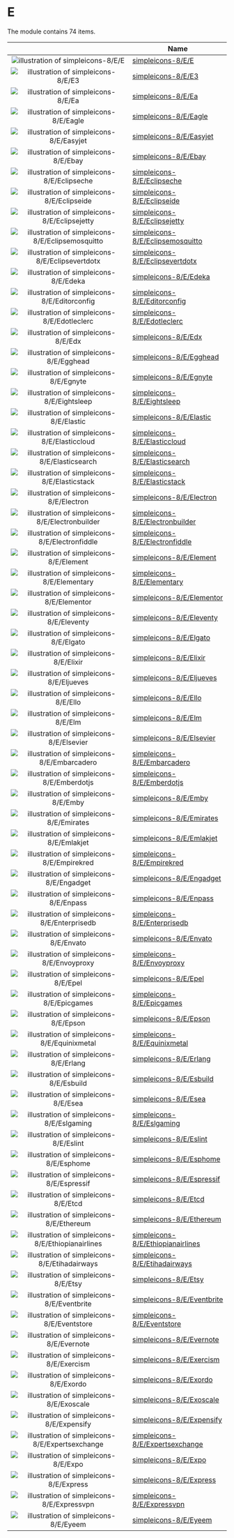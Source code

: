 # E

The module contains 74 items.



| |Name|
|:---:|---|
| ![illustration of simpleicons-8/E/E](../../simpleicons-8/E/E.png) | [simpleicons-8/E/E](../../simpleicons-8/E/E.md) |
| ![illustration of simpleicons-8/E/E3](../../simpleicons-8/E/E3.png) | [simpleicons-8/E/E3](../../simpleicons-8/E/E3.md) |
| ![illustration of simpleicons-8/E/Ea](../../simpleicons-8/E/Ea.png) | [simpleicons-8/E/Ea](../../simpleicons-8/E/Ea.md) |
| ![illustration of simpleicons-8/E/Eagle](../../simpleicons-8/E/Eagle.png) | [simpleicons-8/E/Eagle](../../simpleicons-8/E/Eagle.md) |
| ![illustration of simpleicons-8/E/Easyjet](../../simpleicons-8/E/Easyjet.png) | [simpleicons-8/E/Easyjet](../../simpleicons-8/E/Easyjet.md) |
| ![illustration of simpleicons-8/E/Ebay](../../simpleicons-8/E/Ebay.png) | [simpleicons-8/E/Ebay](../../simpleicons-8/E/Ebay.md) |
| ![illustration of simpleicons-8/E/Eclipseche](../../simpleicons-8/E/Eclipseche.png) | [simpleicons-8/E/Eclipseche](../../simpleicons-8/E/Eclipseche.md) |
| ![illustration of simpleicons-8/E/Eclipseide](../../simpleicons-8/E/Eclipseide.png) | [simpleicons-8/E/Eclipseide](../../simpleicons-8/E/Eclipseide.md) |
| ![illustration of simpleicons-8/E/Eclipsejetty](../../simpleicons-8/E/Eclipsejetty.png) | [simpleicons-8/E/Eclipsejetty](../../simpleicons-8/E/Eclipsejetty.md) |
| ![illustration of simpleicons-8/E/Eclipsemosquitto](../../simpleicons-8/E/Eclipsemosquitto.png) | [simpleicons-8/E/Eclipsemosquitto](../../simpleicons-8/E/Eclipsemosquitto.md) |
| ![illustration of simpleicons-8/E/Eclipsevertdotx](../../simpleicons-8/E/Eclipsevertdotx.png) | [simpleicons-8/E/Eclipsevertdotx](../../simpleicons-8/E/Eclipsevertdotx.md) |
| ![illustration of simpleicons-8/E/Edeka](../../simpleicons-8/E/Edeka.png) | [simpleicons-8/E/Edeka](../../simpleicons-8/E/Edeka.md) |
| ![illustration of simpleicons-8/E/Editorconfig](../../simpleicons-8/E/Editorconfig.png) | [simpleicons-8/E/Editorconfig](../../simpleicons-8/E/Editorconfig.md) |
| ![illustration of simpleicons-8/E/Edotleclerc](../../simpleicons-8/E/Edotleclerc.png) | [simpleicons-8/E/Edotleclerc](../../simpleicons-8/E/Edotleclerc.md) |
| ![illustration of simpleicons-8/E/Edx](../../simpleicons-8/E/Edx.png) | [simpleicons-8/E/Edx](../../simpleicons-8/E/Edx.md) |
| ![illustration of simpleicons-8/E/Egghead](../../simpleicons-8/E/Egghead.png) | [simpleicons-8/E/Egghead](../../simpleicons-8/E/Egghead.md) |
| ![illustration of simpleicons-8/E/Egnyte](../../simpleicons-8/E/Egnyte.png) | [simpleicons-8/E/Egnyte](../../simpleicons-8/E/Egnyte.md) |
| ![illustration of simpleicons-8/E/Eightsleep](../../simpleicons-8/E/Eightsleep.png) | [simpleicons-8/E/Eightsleep](../../simpleicons-8/E/Eightsleep.md) |
| ![illustration of simpleicons-8/E/Elastic](../../simpleicons-8/E/Elastic.png) | [simpleicons-8/E/Elastic](../../simpleicons-8/E/Elastic.md) |
| ![illustration of simpleicons-8/E/Elasticcloud](../../simpleicons-8/E/Elasticcloud.png) | [simpleicons-8/E/Elasticcloud](../../simpleicons-8/E/Elasticcloud.md) |
| ![illustration of simpleicons-8/E/Elasticsearch](../../simpleicons-8/E/Elasticsearch.png) | [simpleicons-8/E/Elasticsearch](../../simpleicons-8/E/Elasticsearch.md) |
| ![illustration of simpleicons-8/E/Elasticstack](../../simpleicons-8/E/Elasticstack.png) | [simpleicons-8/E/Elasticstack](../../simpleicons-8/E/Elasticstack.md) |
| ![illustration of simpleicons-8/E/Electron](../../simpleicons-8/E/Electron.png) | [simpleicons-8/E/Electron](../../simpleicons-8/E/Electron.md) |
| ![illustration of simpleicons-8/E/Electronbuilder](../../simpleicons-8/E/Electronbuilder.png) | [simpleicons-8/E/Electronbuilder](../../simpleicons-8/E/Electronbuilder.md) |
| ![illustration of simpleicons-8/E/Electronfiddle](../../simpleicons-8/E/Electronfiddle.png) | [simpleicons-8/E/Electronfiddle](../../simpleicons-8/E/Electronfiddle.md) |
| ![illustration of simpleicons-8/E/Element](../../simpleicons-8/E/Element.png) | [simpleicons-8/E/Element](../../simpleicons-8/E/Element.md) |
| ![illustration of simpleicons-8/E/Elementary](../../simpleicons-8/E/Elementary.png) | [simpleicons-8/E/Elementary](../../simpleicons-8/E/Elementary.md) |
| ![illustration of simpleicons-8/E/Elementor](../../simpleicons-8/E/Elementor.png) | [simpleicons-8/E/Elementor](../../simpleicons-8/E/Elementor.md) |
| ![illustration of simpleicons-8/E/Eleventy](../../simpleicons-8/E/Eleventy.png) | [simpleicons-8/E/Eleventy](../../simpleicons-8/E/Eleventy.md) |
| ![illustration of simpleicons-8/E/Elgato](../../simpleicons-8/E/Elgato.png) | [simpleicons-8/E/Elgato](../../simpleicons-8/E/Elgato.md) |
| ![illustration of simpleicons-8/E/Elixir](../../simpleicons-8/E/Elixir.png) | [simpleicons-8/E/Elixir](../../simpleicons-8/E/Elixir.md) |
| ![illustration of simpleicons-8/E/Eljueves](../../simpleicons-8/E/Eljueves.png) | [simpleicons-8/E/Eljueves](../../simpleicons-8/E/Eljueves.md) |
| ![illustration of simpleicons-8/E/Ello](../../simpleicons-8/E/Ello.png) | [simpleicons-8/E/Ello](../../simpleicons-8/E/Ello.md) |
| ![illustration of simpleicons-8/E/Elm](../../simpleicons-8/E/Elm.png) | [simpleicons-8/E/Elm](../../simpleicons-8/E/Elm.md) |
| ![illustration of simpleicons-8/E/Elsevier](../../simpleicons-8/E/Elsevier.png) | [simpleicons-8/E/Elsevier](../../simpleicons-8/E/Elsevier.md) |
| ![illustration of simpleicons-8/E/Embarcadero](../../simpleicons-8/E/Embarcadero.png) | [simpleicons-8/E/Embarcadero](../../simpleicons-8/E/Embarcadero.md) |
| ![illustration of simpleicons-8/E/Emberdotjs](../../simpleicons-8/E/Emberdotjs.png) | [simpleicons-8/E/Emberdotjs](../../simpleicons-8/E/Emberdotjs.md) |
| ![illustration of simpleicons-8/E/Emby](../../simpleicons-8/E/Emby.png) | [simpleicons-8/E/Emby](../../simpleicons-8/E/Emby.md) |
| ![illustration of simpleicons-8/E/Emirates](../../simpleicons-8/E/Emirates.png) | [simpleicons-8/E/Emirates](../../simpleicons-8/E/Emirates.md) |
| ![illustration of simpleicons-8/E/Emlakjet](../../simpleicons-8/E/Emlakjet.png) | [simpleicons-8/E/Emlakjet](../../simpleicons-8/E/Emlakjet.md) |
| ![illustration of simpleicons-8/E/Empirekred](../../simpleicons-8/E/Empirekred.png) | [simpleicons-8/E/Empirekred](../../simpleicons-8/E/Empirekred.md) |
| ![illustration of simpleicons-8/E/Engadget](../../simpleicons-8/E/Engadget.png) | [simpleicons-8/E/Engadget](../../simpleicons-8/E/Engadget.md) |
| ![illustration of simpleicons-8/E/Enpass](../../simpleicons-8/E/Enpass.png) | [simpleicons-8/E/Enpass](../../simpleicons-8/E/Enpass.md) |
| ![illustration of simpleicons-8/E/Enterprisedb](../../simpleicons-8/E/Enterprisedb.png) | [simpleicons-8/E/Enterprisedb](../../simpleicons-8/E/Enterprisedb.md) |
| ![illustration of simpleicons-8/E/Envato](../../simpleicons-8/E/Envato.png) | [simpleicons-8/E/Envato](../../simpleicons-8/E/Envato.md) |
| ![illustration of simpleicons-8/E/Envoyproxy](../../simpleicons-8/E/Envoyproxy.png) | [simpleicons-8/E/Envoyproxy](../../simpleicons-8/E/Envoyproxy.md) |
| ![illustration of simpleicons-8/E/Epel](../../simpleicons-8/E/Epel.png) | [simpleicons-8/E/Epel](../../simpleicons-8/E/Epel.md) |
| ![illustration of simpleicons-8/E/Epicgames](../../simpleicons-8/E/Epicgames.png) | [simpleicons-8/E/Epicgames](../../simpleicons-8/E/Epicgames.md) |
| ![illustration of simpleicons-8/E/Epson](../../simpleicons-8/E/Epson.png) | [simpleicons-8/E/Epson](../../simpleicons-8/E/Epson.md) |
| ![illustration of simpleicons-8/E/Equinixmetal](../../simpleicons-8/E/Equinixmetal.png) | [simpleicons-8/E/Equinixmetal](../../simpleicons-8/E/Equinixmetal.md) |
| ![illustration of simpleicons-8/E/Erlang](../../simpleicons-8/E/Erlang.png) | [simpleicons-8/E/Erlang](../../simpleicons-8/E/Erlang.md) |
| ![illustration of simpleicons-8/E/Esbuild](../../simpleicons-8/E/Esbuild.png) | [simpleicons-8/E/Esbuild](../../simpleicons-8/E/Esbuild.md) |
| ![illustration of simpleicons-8/E/Esea](../../simpleicons-8/E/Esea.png) | [simpleicons-8/E/Esea](../../simpleicons-8/E/Esea.md) |
| ![illustration of simpleicons-8/E/Eslgaming](../../simpleicons-8/E/Eslgaming.png) | [simpleicons-8/E/Eslgaming](../../simpleicons-8/E/Eslgaming.md) |
| ![illustration of simpleicons-8/E/Eslint](../../simpleicons-8/E/Eslint.png) | [simpleicons-8/E/Eslint](../../simpleicons-8/E/Eslint.md) |
| ![illustration of simpleicons-8/E/Esphome](../../simpleicons-8/E/Esphome.png) | [simpleicons-8/E/Esphome](../../simpleicons-8/E/Esphome.md) |
| ![illustration of simpleicons-8/E/Espressif](../../simpleicons-8/E/Espressif.png) | [simpleicons-8/E/Espressif](../../simpleicons-8/E/Espressif.md) |
| ![illustration of simpleicons-8/E/Etcd](../../simpleicons-8/E/Etcd.png) | [simpleicons-8/E/Etcd](../../simpleicons-8/E/Etcd.md) |
| ![illustration of simpleicons-8/E/Ethereum](../../simpleicons-8/E/Ethereum.png) | [simpleicons-8/E/Ethereum](../../simpleicons-8/E/Ethereum.md) |
| ![illustration of simpleicons-8/E/Ethiopianairlines](../../simpleicons-8/E/Ethiopianairlines.png) | [simpleicons-8/E/Ethiopianairlines](../../simpleicons-8/E/Ethiopianairlines.md) |
| ![illustration of simpleicons-8/E/Etihadairways](../../simpleicons-8/E/Etihadairways.png) | [simpleicons-8/E/Etihadairways](../../simpleicons-8/E/Etihadairways.md) |
| ![illustration of simpleicons-8/E/Etsy](../../simpleicons-8/E/Etsy.png) | [simpleicons-8/E/Etsy](../../simpleicons-8/E/Etsy.md) |
| ![illustration of simpleicons-8/E/Eventbrite](../../simpleicons-8/E/Eventbrite.png) | [simpleicons-8/E/Eventbrite](../../simpleicons-8/E/Eventbrite.md) |
| ![illustration of simpleicons-8/E/Eventstore](../../simpleicons-8/E/Eventstore.png) | [simpleicons-8/E/Eventstore](../../simpleicons-8/E/Eventstore.md) |
| ![illustration of simpleicons-8/E/Evernote](../../simpleicons-8/E/Evernote.png) | [simpleicons-8/E/Evernote](../../simpleicons-8/E/Evernote.md) |
| ![illustration of simpleicons-8/E/Exercism](../../simpleicons-8/E/Exercism.png) | [simpleicons-8/E/Exercism](../../simpleicons-8/E/Exercism.md) |
| ![illustration of simpleicons-8/E/Exordo](../../simpleicons-8/E/Exordo.png) | [simpleicons-8/E/Exordo](../../simpleicons-8/E/Exordo.md) |
| ![illustration of simpleicons-8/E/Exoscale](../../simpleicons-8/E/Exoscale.png) | [simpleicons-8/E/Exoscale](../../simpleicons-8/E/Exoscale.md) |
| ![illustration of simpleicons-8/E/Expensify](../../simpleicons-8/E/Expensify.png) | [simpleicons-8/E/Expensify](../../simpleicons-8/E/Expensify.md) |
| ![illustration of simpleicons-8/E/Expertsexchange](../../simpleicons-8/E/Expertsexchange.png) | [simpleicons-8/E/Expertsexchange](../../simpleicons-8/E/Expertsexchange.md) |
| ![illustration of simpleicons-8/E/Expo](../../simpleicons-8/E/Expo.png) | [simpleicons-8/E/Expo](../../simpleicons-8/E/Expo.md) |
| ![illustration of simpleicons-8/E/Express](../../simpleicons-8/E/Express.png) | [simpleicons-8/E/Express](../../simpleicons-8/E/Express.md) |
| ![illustration of simpleicons-8/E/Expressvpn](../../simpleicons-8/E/Expressvpn.png) | [simpleicons-8/E/Expressvpn](../../simpleicons-8/E/Expressvpn.md) |
| ![illustration of simpleicons-8/E/Eyeem](../../simpleicons-8/E/Eyeem.png) | [simpleicons-8/E/Eyeem](../../simpleicons-8/E/Eyeem.md) |



